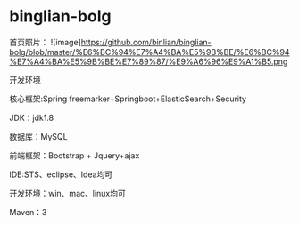 # binglian-bolg

首页照片：
 ![image]https://github.com/binlian/binglian-bolg/blob/master/%E6%BC%94%E7%A4%BA%E5%9B%BE/%E6%BC%94%E7%A4%BA%E5%9B%BE%E7%89%87/%E9%A6%96%E9%A1%B5.png

开发环境

核心框架:Spring freemarker+Springboot+ElasticSearch+Security

JDK：jdk1.8

数据库：MySQL

前端框架：Bootstrap + Jquery+ajax

IDE:STS、eclipse、Idea均可

开发环境：win、mac、linux均可

Maven：3






